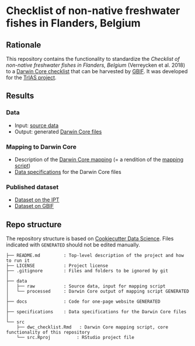 # Checklist of non-native freshwater fishes in Flanders, Belgium

## Rationale

This repository contains the functionality to standardize the _Checklist of non-native freshwater fishes in Flanders, Belgium_ (Verreycken et al. 2018) to a [Darwin Core checklist](https://www.gbif.org/dataset-classes) that can be harvested by [GBIF](http://www.gbif.org). It was developed for the [TrIAS project](http://trias-project.be).

## Results

### Data

* Input: [source data](data/raw)
* Output: generated [Darwin Core files](data/processed)

### Mapping to Darwin Core

* Description of the [Darwin Core mapping](http://trias-project.github.io/alien-fishes) (= a rendition of the [mapping script](src/dwc_checklist.Rmd))
* [Data specifications](specification) for the Darwin Core files

### Published dataset

* [Dataset on the IPT](https://ipt.inbo.be/resource?r=alien-fishes-checklist)
* [Dataset on GBIF](https://doi.org/10.15468/xvuzfh)

## Repo structure

The repository structure is based on [Cookiecutter Data Science](http://drivendata.github.io/cookiecutter-data-science/). Files indicated with `GENERATED` should not be edited manually.

```
├── README.md         : Top-level description of the project and how to run it
├── LICENSE           : Project license
├── .gitignore        : Files and folders to be ignored by git
│
├── data
│   ├── raw           : Source data, input for mapping script
│   └── processed     : Darwin Core output of mapping script GENERATED
│
├── docs              : Code for one-page website GENERATED
│
├── specifications    : Data specifications for the Darwin Core files
│
└── src
    ├── dwc_checklist.Rmd   : Darwin Core mapping script, core functionality of this repository
    └── src.Rproj          : RStudio project file
```
